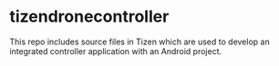 # tizendronecontroller
This repo includes source files in Tizen which are used to develop an integrated controller application with an Android project.
